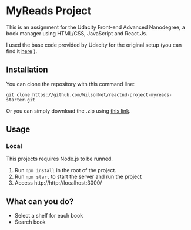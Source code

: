 # MyReads Project

This is an assignment for the Udacity Front-end Advanced Nanodegree, a book manager using HTML/CSS, JavaScript and React.Js. 

I used the base code provided by Udacity for the original setup (you can find it [here](https://github.com/udacity/reactnd-project-myreads-starter) ).

## Installation

You can clone the repository with this command line:

```git
git clone https://github.com/WilsonNet/reactnd-project-myreads-starter.git
```

Or you can simply download the .zip using [this link](https://github.com/WilsonNet/reactnd-project-myreads-starter/archive/master.zip).

## Usage

### Local
This projects requires Node.js to be runned.
1. Run `npm install` in the root of the project.
1. Run `npm start` to start the server and run the project
1. Access http://http://localhost:3000/

## What can you do?

* Select a shelf for each book
* Search book